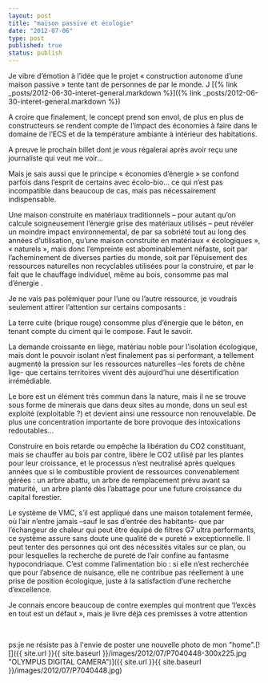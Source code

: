 ```yaml
---
layout: post
title: "maison passive et écologie"
date: "2012-07-06"
type: post
published: true
status: publish
---
```


Je vibre d’émotion à l’idée que le projet « construction autonome d’une maison passive » tente tant de personnes de par le monde. J [{% link _posts/2012-06-30-interet-general.markdown %}]({% link _posts/2012-06-30-interet-general.markdown %})

A croire que finalement, le concept prend son envol, de plus en plus de constructeurs se rendent compte de l’impact des économies à faire dans le domaine de l’ECS et de la température ambiante à intérieur des habitations.

A preuve le prochain billet dont je vous régalerai après avoir reçu une journaliste qui veut me voir…

Mais je sais aussi que le principe « économies d’énergie » se confond parfois dans l’esprit de certains avec écolo-bio… ce qui n’est pas incompatible dans beaucoup de cas, mais pas nécessairement indispensable.

Une maison construite en matériaux traditionnels – pour autant qu’on calcule soigneusement l’énergie grise des matériaux utilisés – peut révéler un moindre impact environnemental, de par sa sobriété tout au long des années d’utilisation, qu’une maison construite en matériaux « écologiques », « naturels », mais donc l’empreinte est abominablement néfaste, soit par l’acheminement de diverses parties du monde, soit par l’épuisement des ressources naturelles non recyclables utilisées pour la construire, et par le fait que le chauffage individuel, même au bois, consomme pas mal d’énergie .

Je ne vais pas polémiquer pour l’une ou l’autre ressource, je voudrais seulement attirer l’attention sur certains composants :

La terre cuite (brique rouge) consomme plus d’énergie que le béton, en tenant compte du ciment qui le compose. Faut le savoir.

La demande croissante en liège, matériau noble pour l’isolation écologique, mais dont le pouvoir isolant n’est finalement pas si performant, a tellement augmenté la pression sur les ressources naturelles –les forets de chêne lige- que certains territoires vivent dès aujourd’hui une désertification irrémédiable.

Le bore est un élément très commun dans la nature, mais il ne se trouve sous forme de minerais que dans deux sites au monde, dons un seul est exploité (exploitable ?) et devient ainsi une ressource non renouvelable. De plus une concentration importante de bore provoque des intoxications redoutables…

Construire en bois retarde ou empêche la libération du CO2 constituant, mais se chauffer au bois par contre, libère le CO2 utilisé par les plantes pour leur croissance, et le processus n’est neutralisé après quelques années que si le combustible provient de ressources convenablement gérées : un arbre abattu, un arbre de remplacement prévu avant sa maturité,  un arbre planté dès l’abattage pour une future croissance du capital forestier.

Le système de VMC, s’il est appliqué dans une maison totalement fermée, où l’air n’entre jamais –sauf le sas d’entrée des habitants- que par l’échangeur de chaleur qui peut être équipé de filtres G7 ultra performants, ce système assure sans doute une qualité de « pureté » exceptionnelle. Il peut tenter des personnes qui ont des nécessités vitales sur ce plan, ou pour lesquelles la recherche de pureté de l’air confine au fantasme hypocondriaque. C’est comme l’alimentation bio : si elle n’est recherchée que pour l’absence de nuisance, elle ne contribue pas réellement à une prise de position écologique, juste à la satisfaction d’une recherche d’excellence.

Je connais encore beaucoup de contre exemples qui montrent que ‘l’excès en tout est un défaut », mais je livre déjà ces premisses à votre attention

 

ps:je ne résiste pas à l'envie de poster une nouvelle photo de mon "home".[![]({{ site.url }}{{ site.baseurl }}/images/2012/07/P7040448-300x225.jpg "OLYMPUS DIGITAL CAMERA")]({{ site.url }}{{ site.baseurl }}/images/2012/07/P7040448.jpg)
